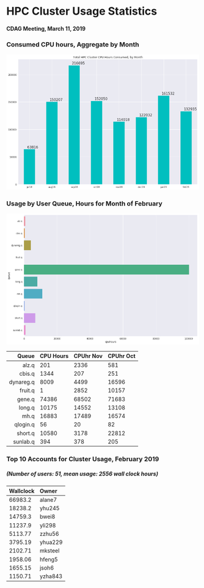 # HPC Cluster Usage Statistics
####  CDAG Meeting, March 11, 2019

### Consumed CPU hours, Aggregate by Month
<img src="Images/HPC_Cluster_Usage_Barchart_201902.png">


### Usage by User Queue, Hours for Month of February

<img src="Images/HPC_Cluster_queue_usage_201902.png">


Queue | CPU Hours | CPUhr Nov | CPUhr Oct
---------:|:-----------|:------------|:------------
alz.q|201|2336|581
cbis.q|1344|207|251
dynareg.q|8009|4499|16596
fruit.q|1|2852|10157
gene.q|74386|68502|71683
long.q|10175|14552|13108
mh.q|16883|17489|16574
qlogin.q|56|20|82
short.q|10580|3178|22812
sunlab.q|394|378|205


### Top 10 Accounts for Cluster Usage, February 2019
##### (Number of users: 51, mean usage: 2556 wall clock hours)

Wallclock | Owner
:--------|:--------
66983.2|alane7
18238.2|yhu245
14759.3|bwei8
11237.9|yli298
5113.77|zzhu56
3795.19|yhua229
2102.71|mksteel
1958.06|hfeng5
1655.15|jsoh6
1150.71|yzha843
